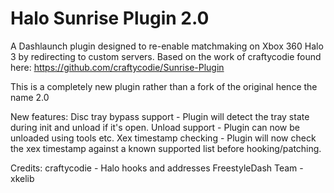 # Halo Sunrise Plugin 2.0
A Dashlaunch plugin designed to re-enable matchmaking on Xbox 360 Halo 3 by redirecting to custom servers. Based on the work of craftycodie found here: https://github.com/craftycodie/Sunrise-Plugin

This is a completely new plugin rather than a fork of the original hence the name 2.0

New features:
Disc tray bypass support - Plugin will detect the tray state during init and unload if it's open.
Unload support - Plugin can now be unloaded using tools etc.
Xex timestamp checking - Plugin will now check the xex timestamp against a known supported list before hooking/patching.

Credits:
craftycodie - Halo hooks and addresses
FreestyleDash Team - xkelib